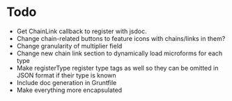 Todo
====

*   Get ChainLink callback to register with jsdoc.
*   Change chain-related buttons to feature icons with chains/links in them?
*   Change granularity of multiplier field
*   Change new chain link section to dynamically load microforms for each type
*   Make registerType register type tags as well so they can be omitted in JSON format if their type is known
*   Include doc generation in Gruntfile
*   Make everything more encapsulated

